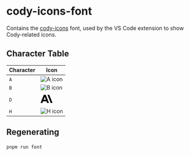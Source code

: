 # cody-icons-font

Contains the [cody-icons](font) font, used by the VS Code extension to show Cody-related icons.

## Character Table

| Character | Icon                           |
| --------- | ------------------------------ |
| `A`       | ![A icon](svg-originals/A.svg) |
| `B`       | ![B icon](svg-originals/B.svg) |
| `D`       | ![D icon](svg-originals/D.svg) |
| `H`       | ![H icon](svg-originals/H.svg) |

## Regenerating

```sh
pnpm run font
```
